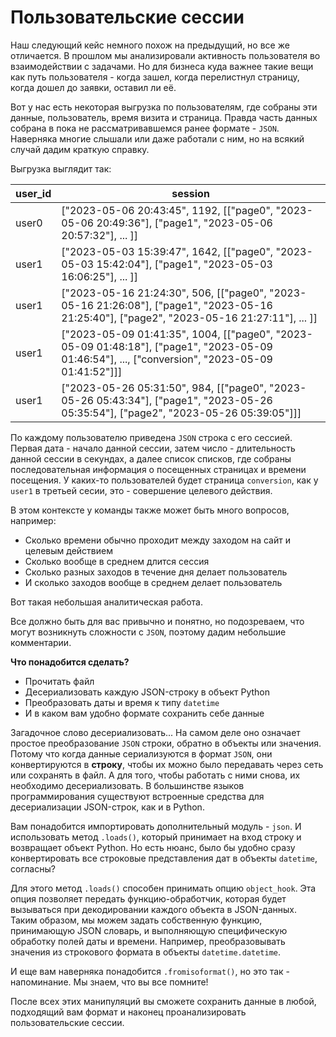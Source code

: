 # Пользовательские сессии

Наш следующий кейс немного похож на предыдущий, но все же отличается. В прошлом мы анализировали активность пользователя во взаимодействии с задачами. Но для бизнеса куда важнее такие вещи как путь пользователя - когда зашел, когда перелистнул страницу, когда дошел до заявки, оставил ли её.

Вот у нас есть некоторая выгрузка по пользователям, где собраны эти данные, пользователь, время визита и страница. Правда часть данных собрана в пока не рассматривавшемся ранее формате - `JSON`. Наверняка многие слышали или даже работали с ним, но на всякий случай дадим краткую справку.

Выгрузка выглядит так:

| user\_id | session                                                                                                                                                   |
| -------- | --------------------------------------------------------------------------------------------------------------------------------------------------------- |
| user0    | \["2023-05-06 20:43:45", 1192, \[\["page0", "2023-05-06 20:49:36"\], \["page1", "2023-05-06 20:57:32"\], ... \]\]                                         |
| user1    | \["2023-05-03 15:39:47", 1642, \[\["page0", "2023-05-03 15:42:04"\], \["page1", "2023-05-03 16:06:25"\], ... \]\]                                         |
| user1    | \["2023-05-16 21:24:30", 506, \[\["page0", "2023-05-16 21:26:08"\], \["page1", "2023-05-16 21:25:40"\], \["page2", "2023-05-16 21:27:11"\], ... \]\]      |
| user1    | \["2023-05-09 01:41:35", 1004, \[\["page0", "2023-05-09 01:48:18"\], \["page1", "2023-05-09 01:46:54"\], ..., \["conversion", "2023-05-09 01:41:52"\]\]\] |
| user1    | \["2023-05-26 05:31:50", 984, \[\["page0", "2023-05-26 05:43:34"\], \["page1", "2023-05-26 05:35:54"\], \["page2", "2023-05-26 05:39:05"\]\]\]            |

По каждому пользователю приведена `JSON` строка с его сессией. Первая дата - начало данной сессии, затем число - длительность данной сессии в секундах, а далее список списков, где собраны последовательная информация о посещенных страницах и времени посещения. У каких-то пользователей будет страница `conversion`, как у `user1` в третьей сесии, это - совершение целевого действия.

В этом контексте у команды также может быть много вопросов, например:

- Сколько времени обычно проходит между заходом на сайт и целевым действием
- Сколько вообще в среднем длится сессия
- Сколько разных заходов в течение дня делает пользователь
- И сколько заходов вообще в среднем делает пользователь

Вот такая небольшая аналитическая работа.

Все должно быть для вас привычно и понятно, но подозреваем, что могут возникнуть сложности с `JSON`, поэтому дадим небольшие комментарии.

**Что понадобится сделать?**

- Прочитать файл
- Десериализовать каждую JSON-строку в объект Python
- Преобразовать даты и время к типу `datetime`
- И в каком вам удобно формате сохранить себе данные

Загадочное слово десериализовать... На самом деле оно означает простое преобразование `JSON` строки, обратно в объекты или значения. Потому что когда данные сериализуются в формат `JSON`, они конвертируются в **строку**, чтобы их можно было передавать через сеть или сохранять в файл. А для того, чтобы работать с ними снова, их необходимо десериализовать. В большинстве языков программирования существуют встроенные средства для десериализации JSON-строк, как и в Python.

Вам понадобится импортировать дополнительный модуль - `json`. И использовать метод `.loads()`, который принимает на вход строку и возвращает объект Python. Но есть нюанс, было бы удобно сразу конвертировать все строковые представления дат в объекты `datetime`, согласны?

Для этого метод `.loads()` способен принимать опцию `object_hook`. Эта опция позволяет передать функцию-обработчик, которая будет вызываться при декодировании каждого объекта в JSON-данных. Таким образом, мы можем задать собственную функцию, принимающую JSON словарь, и выполняющую специфическую обработку полей даты и времени. Например, преобразовывать значения из строкового формата в объекты `datetime.datetime`.

И еще вам наверняка понадобится `.fromisoformat()`, но это так - напоминание. Мы знаем, что вы все помните!

После всех этих манипуляций вы сможете сохранить данные в любой, подходящий вам формат и наконец проанализировать пользовательские сессии.
